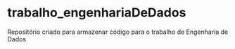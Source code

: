 # trabalho_engenhariaDeDados
Repositório criado para armazenar código para o trabalho de Engenharia de Dados
